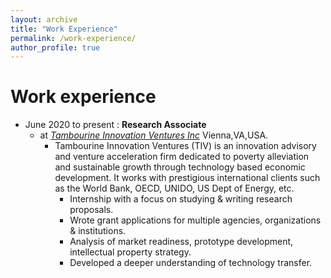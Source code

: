 ```yaml
---
layout: archive
title: "Work Experience"
permalink: /work-experience/
author_profile: true
---
```


Work experience
======
* June 2020 to present : **Research Associate** 
  * at *[Tambourine Innovation Ventures Inc](https://www.tivinc.com/)*               Vienna,VA,USA.
    * Tambourine Innovation Ventures (TIV) is an innovation advisory and venture acceleration firm dedicated to poverty alleviation and
sustainable growth through technology based economic development. It works with prestigious international clients such as the World
Bank, OECD, UNIDO, US Dept of Energy, etc. 
       * Internship with a focus on studying & writing research proposals.
       * Wrote grant applications for multiple agencies, organizations & institutions.
       * Analysis of market readiness, prototype development, intellectual property strategy.
       * Developed a deeper understanding of technology transfer.
